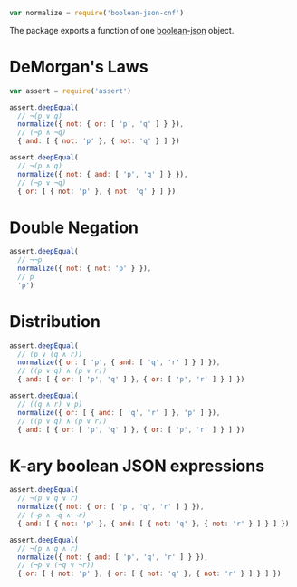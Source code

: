 ```javascript
var normalize = require('boolean-json-cnf')
```

The package exports a function of one [boolean-json](https://npmjs.com/packages/boolean-json-schema) object.

# DeMorgan's Laws

```javascript
var assert = require('assert')

assert.deepEqual(
  // ¬(p ∨ q)
  normalize({ not: { or: [ 'p', 'q' ] } }),
  // (¬p ∧ ¬q)
  { and: [ { not: 'p' }, { not: 'q' } ] })

assert.deepEqual(
  // ¬(p ∧ q)
  normalize({ not: { and: [ 'p', 'q' ] } }),
  // (¬p ∨ ¬q)
  { or: [ { not: 'p' }, { not: 'q' } ] })
```

# Double Negation

```javascript
assert.deepEqual(
  // ¬¬p
  normalize({ not: { not: 'p' } }),
  // p
  'p')
```

# Distribution

```javascript
assert.deepEqual(
  // (p ∨ (q ∧ r))
  normalize({ or: [ 'p', { and: [ 'q', 'r' ] } ] }),
  // ((p ∨ q) ∧ (p ∨ r))
  { and: [ { or: [ 'p', 'q' ] }, { or: [ 'p', 'r' ] } ] })

assert.deepEqual(
  // ((q ∧ r) ∨ p)
  normalize({ or: [ { and: [ 'q', 'r' ] }, 'p' ] }),
  // ((p ∨ q) ∧ (p ∨ r))
  { and: [ { or: [ 'p', 'q' ] }, { or: [ 'p', 'r' ] } ] })
```

# K-ary boolean JSON expressions

```javascript
assert.deepEqual(
  // ¬(p ∨ q ∨ r)
  normalize({ not: { or: [ 'p', 'q', 'r' ] } }),
  // (¬p ∧ ¬q ∧ ¬r)
  { and: [ { not: 'p' }, { and: [ { not: 'q' }, { not: 'r' } ] } ] })

assert.deepEqual(
  // ¬(p ∧ q ∧ r)
  normalize({ not: { and: [ 'p', 'q', 'r' ] } }),
  // (¬p ∨ (¬q ∨ ¬r))
  { or: [ { not: 'p' }, { or: [ { not: 'q' }, { not: 'r' } ] } ] })
```
